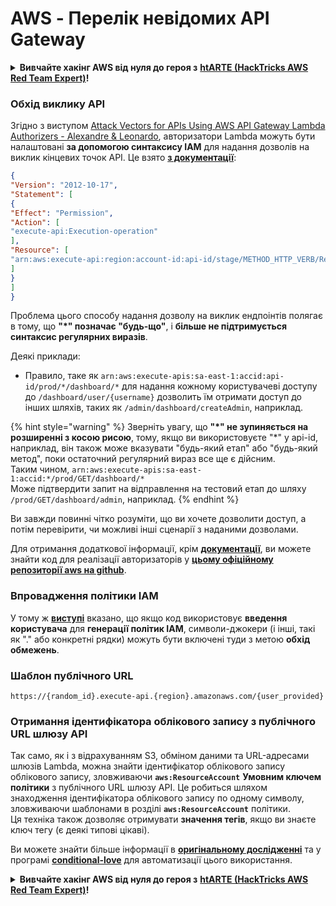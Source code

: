 # AWS - Перелік невідомих API Gateway

<details>

<summary><strong>Вивчайте хакінг AWS від нуля до героя з</strong> <a href="https://training.hacktricks.xyz/courses/arte"><strong>htARTE (HackTricks AWS Red Team Expert)</strong></a><strong>!</strong></summary>

Інші способи підтримки HackTricks:

* Якщо ви хочете побачити вашу **компанію в рекламі HackTricks** або **завантажити HackTricks у форматі PDF**, перевірте [**ПЛАНИ ПІДПИСКИ**](https://github.com/sponsors/carlospolop)!
* Отримайте [**офіційний PEASS & HackTricks мерч**](https://peass.creator-spring.com)
* Відкрийте для себе [**Сім'ю PEASS**](https://opensea.io/collection/the-peass-family), нашу колекцію ексклюзивних [**NFT**](https://opensea.io/collection/the-peass-family)
* **Приєднуйтесь до** 💬 [**групи Discord**](https://discord.gg/hRep4RUj7f) або [**групи telegram**](https://t.me/peass) або **слідкуйте** за нами на **Twitter** 🐦 [**@hacktricks\_live**](https://twitter.com/hacktricks\_live)**.**
* **Поділіться своїми хакерськими трюками, надсилайте PR до** [**HackTricks**](https://github.com/carlospolop/hacktricks) **і** [**HackTricks Cloud**](https://github.com/carlospolop/hacktricks-cloud) **репозиторіїв на GitHub**.

</details>

### Обхід виклику API

Згідно з виступом [Attack Vectors for APIs Using AWS API Gateway Lambda Authorizers - Alexandre & Leonardo](https://www.youtube.com/watch?v=bsPKk7WDOnE), авторизатори Lambda можуть бути налаштовані **за допомогою синтаксису IAM** для надання дозволів на виклик кінцевих точок API. Це взято [**з документації**](https://docs.aws.amazon.com/apigateway/latest/developerguide/api-gateway-control-access-using-iam-policies-to-invoke-api.html):
```json
{
"Version": "2012-10-17",
"Statement": [
{
"Effect": "Permission",
"Action": [
"execute-api:Execution-operation"
],
"Resource": [
"arn:aws:execute-api:region:account-id:api-id/stage/METHOD_HTTP_VERB/Resource-path"
]
}
]
}
```
Проблема цього способу надання дозволу на виклик ендпоінтів полягає в тому, що **"\*" позначає "будь-що"**, і **більше не підтримується синтаксис регулярних виразів**.

Деякі приклади:

* Правило, таке як `arn:aws:execute-apis:sa-east-1:accid:api-id/prod/*/dashboard/*` для надання кожному користувачеві доступу до `/dashboard/user/{username}` дозволить їм отримати доступ до інших шляхів, таких як `/admin/dashboard/createAdmin`, наприклад.

{% hint style="warning" %}
Зверніть увагу, що **"\*" не зупиняється на розширенні з косою рисою**, тому, якщо ви використовуєте "\*" у api-id, наприклад, він також може вказувати "будь-який етап" або "будь-який метод", поки остаточний регулярний вираз все ще є дійсним.\
Таким чином, `arn:aws:execute-apis:sa-east-1:accid:*/prod/GET/dashboard/*`\
Може підтвердити запит на відправлення на тестовий етап до шляху `/prod/GET/dashboard/admin`, наприклад.
{% endhint %}

Ви завжди повинні чітко розуміти, що ви хочете дозволити доступ, а потім перевірити, чи можливі інші сценарії з наданими дозволами.

Для отримання додаткової інформації, крім [**документації**](https://docs.aws.amazon.com/apigateway/latest/developerguide/api-gateway-control-access-using-iam-policies-to-invoke-api.html), ви можете знайти код для реалізації авторизаторів у [**цьому офіційному репозиторії aws на github**](https://github.com/awslabs/aws-apigateway-lambda-authorizer-blueprints/tree/master/blueprints).

### Впровадження політики IAM

У тому ж [**виступі**](https://www.youtube.com/watch?v=bsPKk7WDOnE) вказано, що якщо код використовує **введення користувача** для **генерації політик IAM**, символи-джокери (і інші, такі як "." або конкретні рядки) можуть бути включені туди з метою **обхід обмежень**.

### Шаблон публічного URL
```
https://{random_id}.execute-api.{region}.amazonaws.com/{user_provided}
```
### Отримання ідентифікатора облікового запису з публічного URL шлюзу API

Так само, як і з відрахуванням S3, обміном даними та URL-адресами шлюзів Lambda, можна знайти ідентифікатор облікового запису облікового запису, зловживаючи **`aws:ResourceAccount`** **Умовним ключем політики** з публічного URL шлюзу API. Це робиться шляхом знаходження ідентифікатора облікового запису по одному символу, зловживаючи шаблонами в розділі **`aws:ResourceAccount`** політики.\
Ця техніка також дозволяє отримувати **значення тегів**, якщо ви знаєте ключ тегу (є деякі типові цікаві).

Ви можете знайти більше інформації в [**оригінальному дослідженні**](https://blog.plerion.com/conditional-love-for-aws-metadata-enumeration/) та у програмі [**conditional-love**](https://github.com/plerionhq/conditional-love/) для автоматизації цього використання.

<details>

<summary><strong>Вивчайте хакінг AWS від нуля до героя з</strong> <a href="https://training.hacktricks.xyz/courses/arte"><strong>htARTE (HackTricks AWS Red Team Expert)</strong></a><strong>!</strong></summary>

Інші способи підтримки HackTricks:

* Якщо ви хочете побачити свою **компанію рекламовану в HackTricks** або **завантажити HackTricks у PDF**, перевірте [**ПЛАНИ ПІДПИСКИ**](https://github.com/sponsors/carlospolop)!
* Отримайте [**офіційний PEASS & HackTricks swag**](https://peass.creator-spring.com)
* Відкрийте для себе [**Сім'ю PEASS**](https://opensea.io/collection/the-peass-family), нашу колекцію ексклюзивних [**NFT**](https://opensea.io/collection/the-peass-family)
* **Приєднуйтесь до** 💬 [**групи Discord**](https://discord.gg/hRep4RUj7f) або [**групи telegram**](https://t.me/peass) або **слідкуйте** за нами на **Twitter** 🐦 [**@hacktricks\_live**](https://twitter.com/hacktricks\_live)**.**
* **Поділіться своїми хакерськими трюками, надсилайте PR до** [**HackTricks**](https://github.com/carlospolop/hacktricks) та [**HackTricks Cloud**](https://github.com/carlospolop/hacktricks-cloud) репозиторіїв GitHub.

</details>
